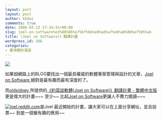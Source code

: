 ```yaml
---
layout: post
layout: post
author: kkdai
comments: true
date: 2006-03-23 17:34:41+00:00
slug: joel-on-software%e3%80%8b%e7%bf%bb%e8%ad%af%e8%a8%88%e7%95%ab
title: (Joel on Software)》翻譯計畫
wordpress_id: 366
categories:
- 書海裡的漫遊
---
```


![](http://www.joelonsoftware.com/navLinks/books-photo.jpg)

如果說網路上的BLOG要找出一個最具權威的軟體專案管理與設計的文章，[Joel on Software ](http://www.joelonsoftware.com/)絕對是最有趣而最有深度的了。

而[oldsidney ](http://www.oldsidney.idv.tw/)所提供的[《約耳談軟體(Joel on Software)》翻譯計畫 - 繁體中文版](http://local.joelonsoftware.com/mediawiki/index.php/首頁)更是偉大的計畫~~~ 至少~~ 比起[Joel on Software](http://www.amazon.com/gp/product/1590593898/ref=nosim/102-5989299-0032141?n=283155)更讓人不費力閱讀~~~

[![joel.reddit.com](http://www.joelonsoftware.com/items/2006/03/20reddit.PNG)](http://joel.reddit.com/)是Joel 最近開始的計畫，讓大家可以在上面分享網址，並且投票~~ 到是一個蠻有趣的應用~~
